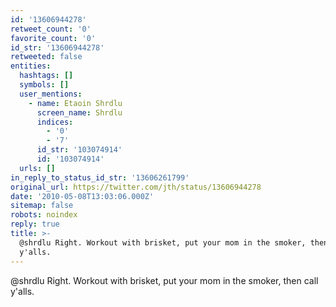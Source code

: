 ```yaml
---
id: '13606944278'
retweet_count: '0'
favorite_count: '0'
id_str: '13606944278'
retweeted: false
entities:
  hashtags: []
  symbols: []
  user_mentions:
    - name: Etaoin Shrdlu
      screen_name: Shrdlu
      indices:
        - '0'
        - '7'
      id_str: '103074914'
      id: '103074914'
  urls: []
in_reply_to_status_id_str: '13606261799'
original_url: https://twitter.com/jth/status/13606944278
date: '2010-05-08T13:03:06.000Z'
sitemap: false
robots: noindex
reply: true
title: >-
  @shrdlu Right. Workout with brisket, put your mom in the smoker, then call
  y'alls.
---
```


@shrdlu Right. Workout with brisket, put your mom in the smoker, then call y'alls.